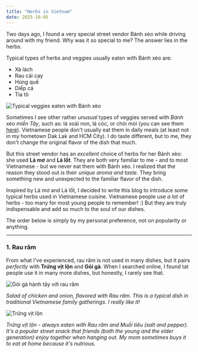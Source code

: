 ```yaml
---
title: "Herbs in Vietnam"
date: 2025-10-05
---
```


Two days ago, I found a very special street vendor Bánh xèo while driving around with my friend. Why was it so special to me? The answer lies in the herbs.

Typical types of herbs and veggies usually eaten with Bánh xèo are:

- Xà lách
- Rau cải cay
- Húng quế
- Diếp cá
- Tía tô

![Typical veggies eaten with Bánh xèo](https://cdn.eva.vn/upload/3-2020/images/2020-07-16/ong-xa-trong-rau-xum-xue-trinh-kim-chi-thich-thu-ra-tay-lam-banh-xeo-dai-ca-gia-dinh-109088758_3276443842394353_6602773945362295657_o-1594875119-811-width660height543.jpg)

Sometimes I see other rather *unusual* types of veggies served with *Bánh xèo miền Tây*, such as: lá xoài non, lá cóc, or chòi mòi (you can see them [here](https://www.bachhoaxanh.com/kinh-nghiem-hay/kham-pha-cac-loai-rau-an-banh-xeo-mien-tay-ban-khong-the-bo-qua-1396792)). Vietnamese people don't usually eat them in daily meals (at least not in my hometown Dak Lak and HCM City). I do taste different, but to me, they don't change the original flavor of the dish that much.

But this street vendor has an *excellent* choice of herbs for her Bánh xèo: she used **Lá mơ** and **Lá lốt**. They are both very familiar to me - and to most Vietnamese - but we never eat them with Bánh xèo. I realized that the reason they stood out is their *unique aroma and taste*. They bring something new and unexpected to the familiar flavor of the dish.

Inspired by Lá mơ and Lá lốt, I decided to write this blog to introduce some typical herbs used in Vietnamese cuisine. Vietnamese people use *a lot* of herbs - too many for most young people to remember! :) But they are truly indispensable and add so much to the soul of our dishes. 

The order below is simply by my personal preference, not on popularity or anything.

---
### 1. Rau răm

From what I've experienced, rau răm is not used in many dishes, but it pairs *perfectly* with **Trứng vịt lộn** and **Gỏi gà**. When I searched online, I found tat people use it in many more dishes, but honestly, I rarely see that.

![Gỏi gà hành tây với rau răm](https://file.hstatic.net/200000700229/article/goi-ga-rau-ram-hanh-tay-1_df0f14fa06bd4848aa820b2d68a832c8.jpg)

*Salad of chicken and onion, flavored with Rau răm. This is a typical dish in traditional Vietnamese family gatherings. I really like it!*

![Trứng vịt lộn](https://cdn.tienphong.vn/images/a6bf4f60924201126af6849ca45a398000817fa5dd6fb0c23f843852a5fadf4d57dfa0ab765ba782ddeb67e44748117b7f5bfa2d913557fb59bf007a392bd48c185a656eb5f32771d791f182dc4fffdf744ab608aca1e30d95d2fa6b1d402c06/chon-mua-trung-vit-lon-07112023091035-1579.jpg)

*Trứng vịt lộn - always eaten with Rau răm and Muối tiêu (salt and pepper). It's a popular street snack that friends (both the young and the elder generation) enjoy together when hanging out. My mom sometimes buys it to eat at home because it's nutrious.*












